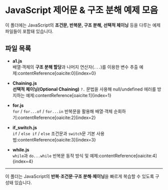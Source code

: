 # JavaScript 제어문 & 구조 분해 예제 모음

이 폴더에는 JavaScript의 **조건문, 반복문, 구조 분해, 선택적 체이닝** 등을 다루는 예제 파일들이 포함돼 있습니다.

## 파일 목록

- **a1.js**  
  배열·객체의 **구조 분해 할당**과 나머지 연산자(`...`)를 이용한 변수 추출 예제:contentReference[oaicite:0]{index=0}

- **Chaining.js**  
  **선택적 체이닝(Optional Chaining)** `?.` 문법을 사용해 null/undefined 에러를 방지하는 예제:contentReference[oaicite:1]{index=1}

- **for.js**  
  `for` / `for...of` / `for...in` 반복문을 활용해 배열·객체 순회하기:contentReference[oaicite:2]{index=2}

- **if_switch.js**  
  `if` / `else if` / `else` 조건문과 `switch`문 기본 사용법:contentReference[oaicite:3]{index=3}

- **while.js**  
  `while`과 `do...while` 반복문 동작 방식 및 예제:contentReference[oaicite:4]{index=4}

---

이 폴더는 JavaScript의 **반복·조건문·구조 분해·체이닝**을 빠르게 복습할 수 있도록 구성돼 있습니다.
